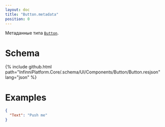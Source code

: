 ```yaml
---
layout: doc
title: "Button.metadata"
position: 0
---
```


Метаданные типа [`Button`](../).

# Schema

{% include github.html path="InfinniPlatform.Core/.schema/UI/Components/Button/Button.resjson" lang="json" %}

# Examples

```json
{
  "Text": "Push me"
}
```
